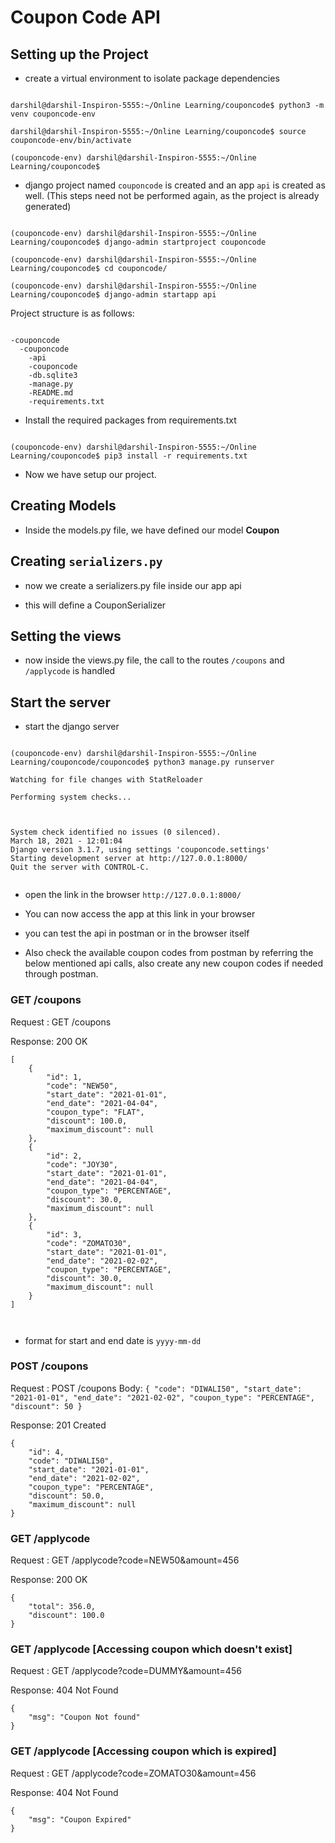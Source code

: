 
# Coupon Code API
  

## Setting up the Project

  

- create a virtual environment to isolate package dependencies

```

darshil@darshil-Inspiron-5555:~/Online Learning/couponcode$ python3 -m venv couponcode-env

darshil@darshil-Inspiron-5555:~/Online Learning/couponcode$ source couponcode-env/bin/activate

(couponcode-env) darshil@darshil-Inspiron-5555:~/Online Learning/couponcode$

```

- django project named `couponcode` is created and an app `api` is created as well. (This steps need not be performed again, as the project is already generated)

```

(couponcode-env) darshil@darshil-Inspiron-5555:~/Online Learning/couponcode$ django-admin startproject couponcode

(couponcode-env) darshil@darshil-Inspiron-5555:~/Online Learning/couponcode$ cd couponcode/

(couponcode-env) darshil@darshil-Inspiron-5555:~/Online Learning/couponcode$ django-admin startapp api

```

Project structure is as follows:

  

```

-couponcode
  -couponcode
    -api
    -couponcode
    -db.sqlite3
    -manage.py
    -README.md
    -requirements.txt

```

  

- Install the required packages from requirements.txt

  
  

```

(couponcode-env) darshil@darshil-Inspiron-5555:~/Online Learning/couponcode$ pip3 install -r requirements.txt

```

- Now we have setup our project.

  

## Creating Models

- Inside the models.py file, we have defined our model **Coupon**

  

  

## Creating `serializers.py`

- now we create a serializers.py file inside our app api

- this will define a CouponSerializer


## Setting the views

  

- now inside the views.py file, the call to the routes `/coupons` and `/applycode` is handled

  

## Start the server

  

- start the django server

```

(couponcode-env) darshil@darshil-Inspiron-5555:~/Online Learning/couponcode/couponcode$ python3 manage.py runserver

Watching for file changes with StatReloader

Performing system checks...

  

System check identified no issues (0 silenced).
March 18, 2021 - 12:01:04
Django version 3.1.7, using settings 'couponcode.settings'
Starting development server at http://127.0.0.1:8000/
Quit the server with CONTROL-C.
  

```

- open the link in the browser `http://127.0.0.1:8000/`

- You can now access the app at this link in your browser

- you can test the api in postman or in the browser itself
- Also check the available coupon codes from postman by referring the below mentioned api calls, also create any new coupon codes if needed through postman.

  

### GET /coupons

Request : GET /coupons

Response: 200 OK

```
[
    {
        "id": 1,
        "code": "NEW50",
        "start_date": "2021-01-01",
        "end_date": "2021-04-04",
        "coupon_type": "FLAT",
        "discount": 100.0,
        "maximum_discount": null
    },
    {
        "id": 2,
        "code": "JOY30",
        "start_date": "2021-01-01",
        "end_date": "2021-04-04",
        "coupon_type": "PERCENTAGE",
        "discount": 30.0,
        "maximum_discount": null
    },
    {
        "id": 3,
        "code": "ZOMATO30",
        "start_date": "2021-01-01",
        "end_date": "2021-02-02",
        "coupon_type": "PERCENTAGE",
        "discount": 30.0,
        "maximum_discount": null
    }
]



```
- format for start and end date is `yyyy-mm-dd`

### POST /coupons

Request : POST /coupons
Body: `{
    "code": "DIWALI50",
    "start_date": "2021-01-01",
    "end_date": "2021-02-02",
    "coupon_type": "PERCENTAGE",
    "discount": 50
}`
 

Response: 201 Created

```
{
    "id": 4,
    "code": "DIWALI50",
    "start_date": "2021-01-01",
    "end_date": "2021-02-02",
    "coupon_type": "PERCENTAGE",
    "discount": 50.0,
    "maximum_discount": null
}

```

### GET /applycode 

Request : GET /applycode?code=NEW50&amount=456

Response: 200 OK

```
{
    "total": 356.0,
    "discount": 100.0
}

```

### GET /applycode [Accessing coupon which doesn't exist]

Request : GET /applycode?code=DUMMY&amount=456

Response: 404 Not Found

```
{
    "msg": "Coupon Not found"
}

```

### GET /applycode [Accessing coupon which is expired]

Request : GET /applycode?code=ZOMATO30&amount=456

Response: 404 Not Found

```
{
    "msg": "Coupon Expired"
}
```